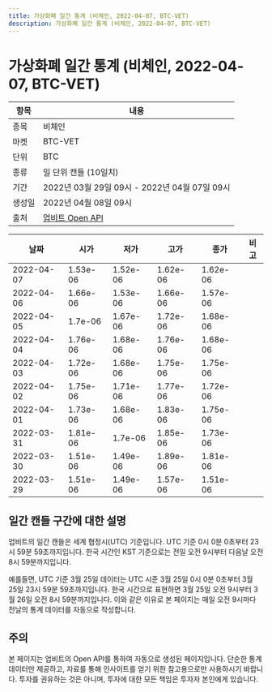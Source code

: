 ```yaml
---
title: 가상화폐 일간 통계 (비체인, 2022-04-07, BTC-VET)
description: 가상화폐 일간 통계 (비체인, 2022-04-07, BTC-VET)
---
```



가상화폐 일간 통계 (비체인, 2022-04-07, BTC-VET)
===

|항목|내용|
|--|--|
|종목|비체인|
|마켓|BTC-VET|
|단위|BTC|
|종류|일 단위 캔들 (10일치)|
|기간|2022년 03월 29일 09시 - 2022년 04월 07일 09시|
|생성일|2022년 04월 08일 09시|
|출처|[업비트 Open API](https://docs.upbit.com)|


|날짜|시가|저가|고가|종가|비고|
|--|--|--|--|--|--|
|2022-04-07|1.53e-06|1.52e-06|1.62e-06|1.62e-06|    |
|2022-04-06|1.66e-06|1.53e-06|1.66e-06|1.57e-06|    |
|2022-04-05|1.7e-06|1.67e-06|1.72e-06|1.68e-06|    |
|2022-04-04|1.76e-06|1.68e-06|1.76e-06|1.68e-06|    |
|2022-04-03|1.72e-06|1.68e-06|1.75e-06|1.75e-06|    |
|2022-04-02|1.75e-06|1.71e-06|1.77e-06|1.72e-06|    |
|2022-04-01|1.73e-06|1.68e-06|1.83e-06|1.75e-06|    |
|2022-03-31|1.81e-06|1.7e-06|1.85e-06|1.73e-06|    |
|2022-03-30|1.51e-06|1.49e-06|1.89e-06|1.81e-06|    |
|2022-03-29|1.51e-06|1.49e-06|1.57e-06|1.51e-06|    |


일간 캔들 구간에 대한 설명
---


업비트의 일간 캔들은 세계 협정시(UTC) 기준입니다. 
UTC 기준 0시 0분 0초부터 23시 59분 59초까지입니다. 
한국 시간인 KST 기준으로는 전일 오전 9시부터 다음날 오전 8시 59분까지입니다. 


예를들면, UTC 기준 3월 25일 데이터는 UTC 시준 3월 25일 0시 0분 0초부터 3월 25일 23시 59분 59초까지입니다. 
한국 시간으로 표현하면 3월 25일 오전 9시부터 3월 26일 오전 8시 59분까지입니다. 
이와 같은 이유로 본 페이지는 매일 오전 9시마다 전날의 통계 데이터를 자동으로 작성합니다. 


주의
---


본 페이지는 업비트의 Open API를 통하여 자동으로 생성된 페이지입니다. 
단순한 통계 데이터만 제공하고, 자료를 통해 인사이트를 얻기 위한 참고용으로만 사용하시기 바랍니다. 
투자를 권유하는 것은 아니며, 투자에 대한 모든 책임은 투자자 본인에게 있습니다. 
